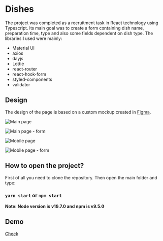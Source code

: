 # Dishes

The project was completed as a recruitment task in React technology using Typescript. Its main goal was to create a form containing dish name, preparation time, type and also some fields dependent on dish type. The libraries I used were mainly:

- Material UI
- axios
- dayjs
- Lottie
- react-router
- react-hook-form
- styled-components
- validator

## Design

The design of the page is based on a custom mockup created in [Figma](https://www.figma.com/file/cob3pXp7YDv270r1ycB13W/Dishes?type=design&node-id=0%3A1&t=VfSytdafdQ7wAsGm-1).

![Main page](https://github.com/majkizbajki/dishes/blob/main/src/assets/images/README/main.jpg)

![Main page - form](https://github.com/majkizbajki/dishes/blob/main/src/assets/images/README/main_form.jpg)

![Mobile page](https://github.com/majkizbajki/dishes/blob/main/src/assets/images/README/mobile.jpg)

![Mobile page - form](https://github.com/majkizbajki/dishes/blob/main/src/assets/images/README/mobile_form.jpg)

## How to open the project?

First of all you need to clone the repository. Then open the main folder and type:

### `yarn start` or `npm start`

**Note: Node version is v19.7.0 and npm is v9.5.0**

## Demo

[Check](https://majkizbajki.github.io/dishes)
